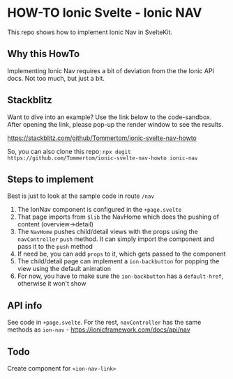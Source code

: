 # HOW-TO Ionic Svelte - Ionic NAV
This repo shows how to implement Ionic Nav in SvelteKit. 

## Why this HowTo
Implementing Ionic Nav requires a bit of deviation from the the Ionic API docs. Not too much, but just a bit.

## Stackblitz
Want to dive into an example? Use the link below to the code-sandbox. After opening the link, please pop-up the render window to see the results.

https://stackblitz.com/github/Tommertom/ionic-svelte-nav-howto


So, you can also clone this repo:
`npx degit https://github.com/Tommertom/ionic-svelte-nav-howto ionic-nav`

## Steps to implement 
Best is just to look at the sample code in route `/nav`
1. The IonNav component is configured in the `+page.svelte`
2. That page imports from `$lib` the NavHome which does the pushing of content (overview->detail)
3. The `NavHome` pushes child/detail views with the props using the `navController` `push` method. It can simply import the component and pass it to the `push` method
4. If need be, you can add `props` to it, which gets passed to the component
5. The child/detail page can implement a `ion-backbutton` for popping the view using the default animation
6. For now, you have to make sure the `ion-backbutton` has a `default-href`, otherwise it won't show

## API info
See code in `+page.svelte`. For the rest, `navController` has the same methods as `ion-nav` - https://ionicframework.com/docs/api/nav


## Todo
Create component for `<ion-nav-link>`